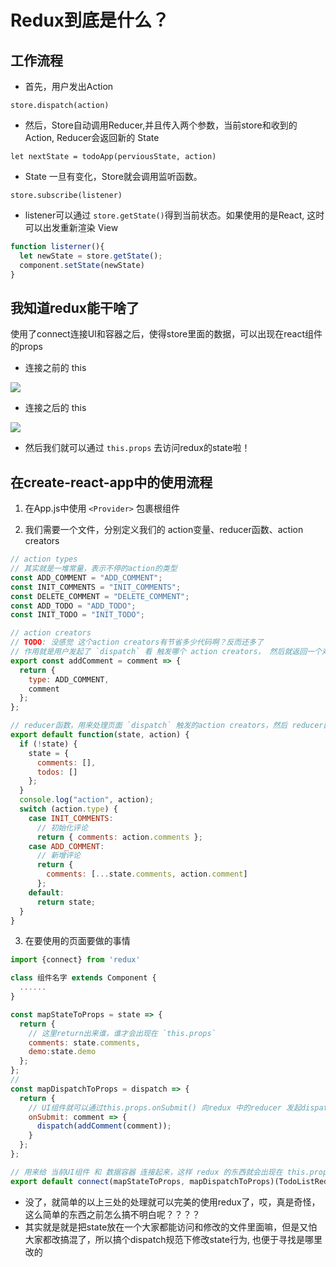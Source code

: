 # Redux到底是什么？
## 工作流程

- 首先，用户发出Action

`store.dispatch(action)`

- 然后，Store自动调用Reducer,并且传入两个参数，当前store和收到的Action, Reducer会返回新的 State

`let nextState = todoApp(perviousState, action)`

- State 一旦有变化，Store就会调用监听函数。

`store.subscribe(listener)`

- listener可以通过 `store.getState()`得到当前状态。如果使用的是React, 这时可以出发重新渲染 View

```javascript
function listerner(){
  let newState = store.getState();
  component.setState(newState)
}
```



## 我知道redux能干啥了
使用了connect连接UI和容器之后，使得store里面的数据，可以出现在react组件的props

- 连接之前的 this

<img src='/Blog/images/connect之前的this.png'>

- 连接之后的 this
  
<img src='/Blog/images/connect之后的this.png'>

- 然后我们就可以通过 `this.props` 去访问redux的state啦！





## 在create-react-app中的使用流程

1. 在App.js中使用 `<Provider>` 包裹根组件

2. 我们需要一个文件，分别定义我们的 action变量、reducer函数、action creators

```javascript
// action types
// 其实就是一堆常量，表示不停的action的类型
const ADD_COMMENT = "ADD_COMMENT";
const INIT_COMMENTS = "INIT_COMMENTS";
const DELETE_COMMENT = "DELETE_COMMENT";
const ADD_TODO = "ADD_TODO";
const INIT_TODO = "INIT_TODO";

// action creators
// TODO: 没感觉 这个action creators有节省多少代码啊？反而还多了
// 作用就是用户发起了 `dispatch` 看 触发哪个 action creators， 然后就返回一个对象，表示此次 `dispath` 的类型
export const addComment = comment => {
  return {
    type: ADD_COMMENT,
    comment
  };
};

// reducer函数，用来处理页面 `dispatch` 触发的action creators，然后 reducer函数根据 action creators return出来的 `type` 类型去处理 `state`
export default function(state, action) {
  if (!state) {
    state = {
      comments: [],
      todos: []
    };
  }
  console.log("action", action);
  switch (action.type) {
    case INIT_COMMENTS:
      // 初始化评论
      return { comments: action.comments };
    case ADD_COMMENT:
      // 新增评论
      return {
        comments: [...state.comments, action.comment]
      };
    default:
      return state;
  }
}

```

3. 在要使用的页面要做的事情

```javascript
import {connect} from 'redux'

class 组件名字 extends Component {
  ......
}

const mapStateToProps = state => {
  return {
    // 这里return出来谁，谁才会出现在 `this.props`
    comments: state.comments,
    demo:state.demo
  };
};
//
const mapDispatchToProps = dispatch => {
  return {
    // UI组件就可以通过this.props.onSubmit() 向redux 中的reducer 发起dispatch触发reducer函数
    onSubmit: comment => {
      dispatch(addComment(comment));
    }
  };
};

// 用来给 当前UI组件 和 数据容器 连接起来，这样 redux 的东西就会出现在 this.props 里面
export default connect(mapStateToProps, mapDispatchToProps)(TodoListRedux);


```


- 没了，就简单的以上三处的处理就可以完美的使用redux了，哎，真是奇怪，这么简单的东西之前怎么搞不明白呢？？？？
- 其实就是就是把state放在一个大家都能访问和修改的文件里面嘛，但是又怕大家都改搞混了，所以搞个dispatch规范下修改state行为, 也便于寻找是哪里改的